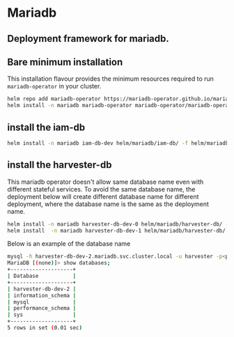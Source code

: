 # Mariadb
## Deployment framework for mariadb. 

## Bare minimum installation

This installation flavour provides the minimum resources required to run `mariadb-operator` in your cluster.

```bash
helm repo add mariadb-operator https://mariadb-operator.github.io/mariadb-operator
helm install -n mariadb mariadb-operator mariadb-operator/mariadb-operator

```


## install the iam-db

```bash
helm install -n mariadb iam-db-dev helm/mariadb/iam-db/ -f helm/mariadb/iam-db/values.yaml  -f helm/mariadb/iam-db/values/values-lsst.yaml
```

## install the harvester-db

This mariadb operator doesn't allow same database name even with different stateful services. To avoid the same database name, the deployment below will create different database name for different deployment, where the database name is the same as the deployment name.

```bash
helm install -n mariadb harvester-db-dev-0 helm/mariadb/harvester-db/ -f helm/mariadb/harvester-db/values.yaml  -f helm/mariadb/harvester-db/values/values-lsst.yaml
helm install  -n mariadb harvester-db-dev-1 helm/mariadb/harvester-db/ -f helm/mariadb/harvester-db/values.yaml  -f helm/mariadb/harvester-db/values/values-lsst.yaml
```

Below is an example of the database name
```bash
mysql -h harvester-db-dev-2.mariadb.svc.cluster.local -u harvester -p<password>
MariaDB [(none)]> show databases;
+--------------------+
| Database           |
+--------------------+
| harvester-db-dev-2 |
| information_schema |
| mysql              |
| performance_schema |
| sys                |
+--------------------+
5 rows in set (0.01 sec)

```

